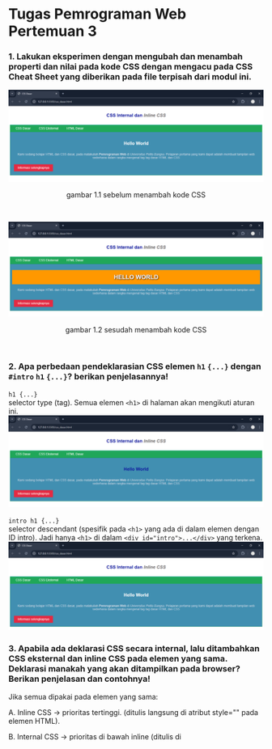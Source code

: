 # Tugas Pemrograman Web Pertemuan 3
### 1. Lakukan eksperimen dengan mengubah dan menambah properti dan nilai pada kode CSS dengan mengacu pada CSS Cheat Sheet yang diberikan pada file terpisah dari modul ini.
![image](ss/4.png)
<p align="center">gambar 1.1 sebelum menambah kode CSS</p>
<br>

![image](ss/4a.png)
<p align="center">gambar 1.2 sesudah menambah kode CSS</p>
<br>

### 2. Apa perbedaan pendeklarasian CSS elemen `h1` `{...}` dengan `#intro` `h1` `{...}`? berikan penjelasannya!
`h1 {...}`
<br>
selector type (tag). Semua elemen `<h1>` di halaman akan mengikuti aturan ini.
![image](ss/4b.png)

`intro h1 {...}`
<br>
selector descendant (spesifik pada `<h1>` yang ada di dalam elemen dengan ID intro). Jadi hanya `<h1>` di dalam `<div id="intro">...</div>` yang terkena.
![image](ss/4c.png)

### 3. Apabila ada deklarasi CSS secara internal, lalu ditambahkan CSS eksternal dan inline CSS pada elemen yang sama. Deklarasi manakah yang akan ditampilkan pada browser? Berikan penjelasan dan contohnya!

Jika semua dipakai pada elemen yang sama:

A. Inline CSS → prioritas tertinggi.
   (ditulis langsung di atribut style="" pada elemen HTML).

B. Internal CSS → prioritas di bawah inline (ditulis di <style> di dalam file HTML).

C. Eksternal CSS → prioritas paling rendah (ditulis di file .css yang di-link).

### 4. Pada sebuah elemen HTML terdapat ID dan Class, apabila masing-masing selector tersebut terdapat deklarasi CSS, maka deklarasi manakah yang akan ditampilkan pada browser? Berikan penjelasan dan contohnya! ( `<p id="paragraf-1"` `class="text-paragraf">` )
